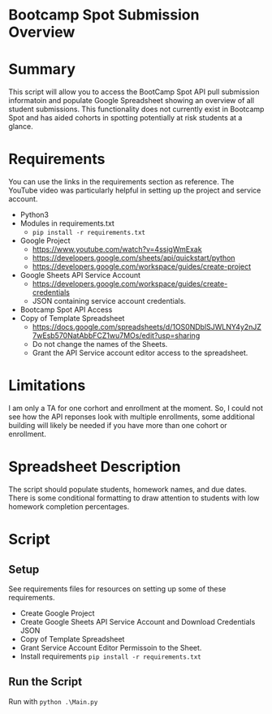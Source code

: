 # Bootcamp Spot Submission Overview

# Summary

This script will allow you to access the BootCamp Spot API pull submission informatoin and populate Google Spreadsheet showing an overview of all student submissions. This functionality does not currently exist in Bootcamp Spot and has aided cohorts in spotting potentially at risk students at a glance. 

# Requirements 

You can use the links in the requirements section as reference. The YouTube video was particularly helpful in setting up the project and service account. 

- Python3
- Modules in requirements.txt 
  - `pip install -r requirements.txt`
- Google Project
  - <https://www.youtube.com/watch?v=4ssigWmExak>
  - <https://developers.google.com/sheets/api/quickstart/python>
  - <https://developers.google.com/workspace/guides/create-project>
- Google Sheets API Service Account 
  - <https://developers.google.com/workspace/guides/create-credentials>
  - JSON containing service account credentials. 
- Bootcamp Spot API Access
- Copy of Template Spreadsheet
  - <https://docs.google.com/spreadsheets/d/1OS0NDblSJWLNY4y2nJZ7wEsb570NatAbbFCZ1wu7MOs/edit?usp=sharing>
  - Do not change the names of the Sheets. 
  - Grant the API Service account editor access to the spreadsheet. 


# Limitations 

I am only a TA for one corhort and enrollment at the moment. So, I could not see how the API reponses look with multiple enrollments, some additional building will likely be needed if you have more than one cohort or enrollment. 

# Spreadsheet Description 

The script should populate students, homework names, and due dates. There is some conditional formatting to draw attention to students with low homework completion percentages. 

# Script 

## Setup 

See requirements files for resources on setting up some of these requirements. 

- Create Google Project
- Create Google Sheets API Service Account and Download Credentials JSON
- Copy of Template Spreadsheet
- Grant Service Account Editor Permissoin to the Sheet. 
- Install requirements `pip install -r requirements.txt`

## Run the Script 

Run with `python .\Main.py`

